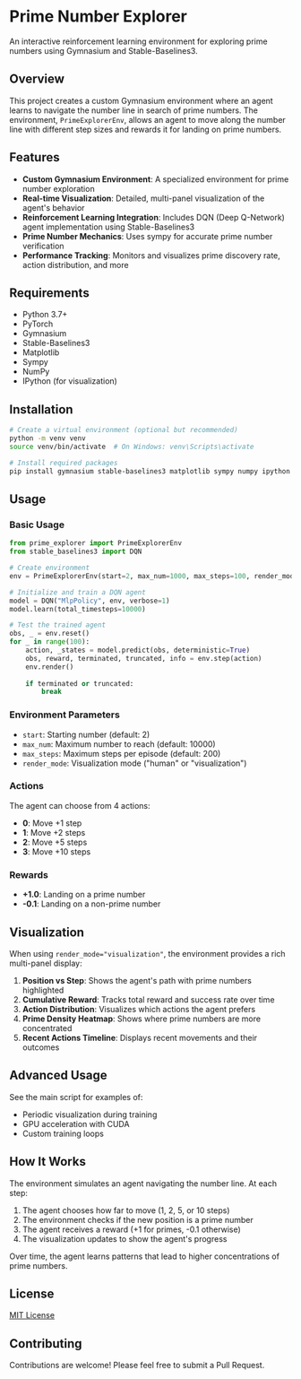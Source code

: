 # Prime Number Explorer

An interactive reinforcement learning environment for exploring prime numbers using Gymnasium and Stable-Baselines3.

## Overview

This project creates a custom Gymnasium environment where an agent learns to navigate the number line in search of prime numbers. The environment, `PrimeExplorerEnv`, allows an agent to move along the number line with different step sizes and rewards it for landing on prime numbers.

## Features

- **Custom Gymnasium Environment**: A specialized environment for prime number exploration
- **Real-time Visualization**: Detailed, multi-panel visualization of the agent's behavior
- **Reinforcement Learning Integration**: Includes DQN (Deep Q-Network) agent implementation using Stable-Baselines3
- **Prime Number Mechanics**: Uses sympy for accurate prime number verification
- **Performance Tracking**: Monitors and visualizes prime discovery rate, action distribution, and more

## Requirements

- Python 3.7+
- PyTorch
- Gymnasium
- Stable-Baselines3
- Matplotlib
- Sympy
- NumPy
- IPython (for visualization)

## Installation

```bash
# Create a virtual environment (optional but recommended)
python -m venv venv
source venv/bin/activate  # On Windows: venv\Scripts\activate

# Install required packages
pip install gymnasium stable-baselines3 matplotlib sympy numpy ipython
```

## Usage

### Basic Usage

```python
from prime_explorer import PrimeExplorerEnv
from stable_baselines3 import DQN

# Create environment
env = PrimeExplorerEnv(start=2, max_num=1000, max_steps=100, render_mode="visualization")

# Initialize and train a DQN agent
model = DQN("MlpPolicy", env, verbose=1)
model.learn(total_timesteps=10000)

# Test the trained agent
obs, _ = env.reset()
for _ in range(100):
    action, _states = model.predict(obs, deterministic=True)
    obs, reward, terminated, truncated, info = env.step(action)
    env.render()
    
    if terminated or truncated:
        break
```

### Environment Parameters

- `start`: Starting number (default: 2)
- `max_num`: Maximum number to reach (default: 10000)
- `max_steps`: Maximum steps per episode (default: 200)
- `render_mode`: Visualization mode ("human" or "visualization")

### Actions

The agent can choose from 4 actions:
- **0**: Move +1 step
- **1**: Move +2 steps
- **2**: Move +5 steps
- **3**: Move +10 steps

### Rewards

- **+1.0**: Landing on a prime number
- **-0.1**: Landing on a non-prime number

## Visualization

When using `render_mode="visualization"`, the environment provides a rich multi-panel display:

1. **Position vs Step**: Shows the agent's path with prime numbers highlighted
2. **Cumulative Reward**: Tracks total reward and success rate over time
3. **Action Distribution**: Visualizes which actions the agent prefers
4. **Prime Density Heatmap**: Shows where prime numbers are more concentrated
5. **Recent Actions Timeline**: Displays recent movements and their outcomes

## Advanced Usage

See the main script for examples of:
- Periodic visualization during training
- GPU acceleration with CUDA
- Custom training loops

## How It Works

The environment simulates an agent navigating the number line. At each step:

1. The agent chooses how far to move (1, 2, 5, or 10 steps)
2. The environment checks if the new position is a prime number
3. The agent receives a reward (+1 for primes, -0.1 otherwise)
4. The visualization updates to show the agent's progress

Over time, the agent learns patterns that lead to higher concentrations of prime numbers.

## License

[MIT License](LICENSE)

## Contributing

Contributions are welcome! Please feel free to submit a Pull Request.
